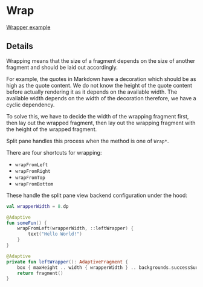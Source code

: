 # Wrap

[Wrapper example](actualize:///example/example/split-pane-wrapper)

## Details

Wrapping means that the size of a fragment depends on the size of another fragment and should be
laid out accordingly. 

For example, the quotes in Markdown have a decoration which should be as high as the quote content.
We do not know the height of the quote content before actually rendering it as it depends on the
available width. The available width depends on the width of the decoration therefore, we have
a cyclic dependency.

To solve this, we have to decide the width of the wrapping fragment first, then lay out the wrapped
fragment, then lay out the wrapping fragment with the height of the wrapped fragment.

Split pane handles this process when the method is one of `Wrap*`.

There are four shortcuts for wrapping:

* `wrapFromLeft`
* `wrapFromRight`
* `wrapFromTop`
* `wrapFromBottom`

These handle the split pane view backend configuration under the hood:

```kotlin
val wrapperWidth = 8.dp

@Adaptive
fun someFun() {
    wrapFromLeft(wrapperWidth, ::leftWrapper) {
        text("Hello World!")
    }
}

@Adaptive
private fun leftWrapper(): AdaptiveFragment {
    box { maxHeight .. width { wrapperWidth } .. backgrounds.successSurface .. cornerRadius { 2.dp } }
    return fragment()
}
```